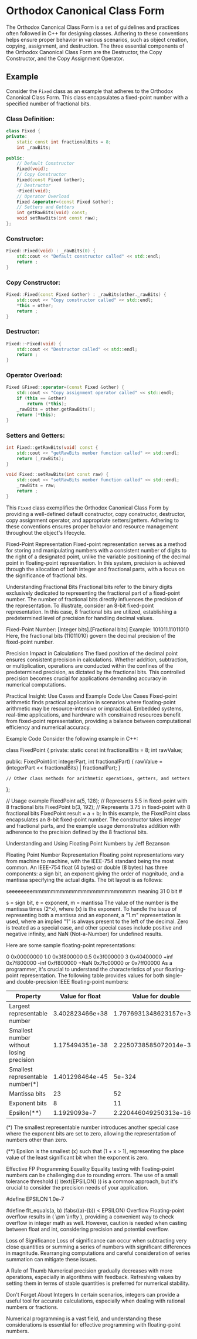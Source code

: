 # Orthodox Canonical Class Form

The Orthodox Canonical Class Form is a set of guidelines and practices often followed in C++ for designing classes. Adhering to these conventions helps ensure proper behavior in various scenarios, such as object creation, copying, assignment, and destruction. The three essential components of the Orthodox Canonical Class Form are the Destructor, the Copy Constructor, and the Copy Assignment Operator.

## Example

Consider the `Fixed` class as an example that adheres to the Orthodox Canonical Class Form. This class encapsulates a fixed-point number with a specified number of fractional bits.

### Class Definition:

```cpp
class Fixed {
private:
    static const int fractionalBits = 8;
    int _rawBits;

public:
    // Default Constructor
    Fixed(void);
    // Copy Constructor
    Fixed(const Fixed &other);
    // Destructor
    ~Fixed(void);
    // Operator Overload
    Fixed &operator=(const Fixed &other);
    // Setters and Getters
    int getRawBits(void) const;
    void setRawBits(int const raw);
};
```

### Constructor:

```cpp
Fixed::Fixed(void) : _rawBits(0) {
    std::cout << "Default constructor called" << std::endl;
    return ;
}
```

### Copy Constructor:

```cpp
Fixed::Fixed(const Fixed &other) : _rawBits(other._rawBits) {
    std::cout << "Copy constructor called" << std::endl;
    *this = other;
    return ;
}
```

### Destructor:

```cpp
Fixed::~Fixed(void) {
    std::cout << "Destructor called" << std::endl;
    return ;
}
```

### Operator Overload:

```cpp
Fixed &Fixed::operator=(const Fixed &other) {
    std::cout << "Copy assignment operator called" << std::endl;
    if (this == &other)
        return (*this);
    _rawBits = other.getRawBits();
    return (*this);
}
```

### Setters and Getters:

```cpp
int Fixed::getRawBits(void) const {
    std::cout << "getRawBits member function called" << std::endl;
    return (_rawBits);
}

void Fixed::setRawBits(int const raw) {
    std::cout << "setRawBits member function called" << std::endl;
    _rawBits = raw;
    return ;
}

```
This `Fixed` class exemplifies the Orthodox Canonical Class Form by providing a well-defined default constructor, copy constructor, destructor, copy assignment operator, and appropriate setters/getters. Adhering to these conventions ensures proper behavior and resource management throughout the object's lifecycle.


Fixed-Point Representation
Fixed-point representation serves as a method for storing and manipulating numbers with a consistent number of digits to the right of a designated point, unlike the variable positioning of the decimal point in floating-point representation. In this system, precision is achieved through the allocation of both integer and fractional parts, with a focus on the significance of fractional bits.

Understanding Fractional Bits
Fractional bits refer to the binary digits exclusively dedicated to representing the fractional part of a fixed-point number. The number of fractional bits directly influences the precision of the representation. To illustrate, consider an 8-bit fixed-point representation. In this case, 8 fractional bits are utilized, establishing a predetermined level of precision for handling decimal values.

Fixed-Point Number:   [Integer bits].[Fractional bits]
Example:              101011.11011010
Here, the fractional bits (11011010) govern the decimal precision of the fixed-point number.

Precision Impact in Calculations
The fixed position of the decimal point ensures consistent precision in calculations. Whether addition, subtraction, or multiplication, operations are conducted within the confines of the predetermined precision, as dictated by the fractional bits. This controlled precision becomes crucial for applications demanding accuracy in numerical computations.

Practical Insight: Use Cases and Example Code
Use Cases
Fixed-point arithmetic finds practical application in scenarios where floating-point arithmetic may be resource-intensive or impractical. Embedded systems, real-time applications, and hardware with constrained resources benefit from fixed-point representation, providing a balance between computational efficiency and numerical accuracy.

Example Code
Consider the following example in C++:

class FixedPoint {
private:
    static const int fractionalBits = 8;
    int rawValue;

public:
    FixedPoint(int integerPart, int fractionalPart) {
        rawValue = (integerPart << fractionalBits) | fractionalPart;
    }

    // Other class methods for arithmetic operations, getters, and setters
};

// Usage example
FixedPoint a(5, 128);  // Represents 5.5 in fixed-point with 8 fractional bits
FixedPoint b(3, 192);  // Represents 3.75 in fixed-point with 8 fractional bits
FixedPoint result = a + b;
In this example, the FixedPoint class encapsulates an 8-bit fixed-point number. The constructor takes integer and fractional parts, and the example usage demonstrates addition with adherence to the precision defined by the 8 fractional bits.

Understanding and Using Floating Point Numbers
by Jeff Bezanson

Floating Point Number Representation
Floating point representations vary from machine to machine, with the IEEE-754 standard being the most common. An IEEE-754 float (4 bytes) or double (8 bytes) has three components: a sign bit, an exponent giving the order of magnitude, and a mantissa specifying the actual digits. The bit layout is as follows:

seeeeeeeemmmmmmmmmmmmmmmmmmmmmmm    meaning
31                              0    bit #

s = sign bit, e = exponent, m = mantissa
The value of the number is the mantissa times (2^x), where (x) is the exponent. To handle the issue of representing both a mantissa and an exponent, a "1.m" representation is used, where an implied "1" is always present to the left of the decimal. Zero is treated as a special case, and other special cases include positive and negative infinity, and NaN (Not-a-Number) for undefined results.

Here are some sample floating-point representations:

0      0x00000000
1.0    0x3f800000
0.5    0x3f000000
3      0x40400000
+inf   0x7f800000
-inf   0xff800000
+NaN   0x7fc00000 or 0x7ff00000
As a programmer, it's crucial to understand the characteristics of your floating-point representation. The following table provides values for both single- and double-precision IEEE floating-point numbers:

| Property                            | Value for float         | Value for double                |
|-------------------------------------|-------------------------|---------------------------------|
| Largest representable number         | 3.402823466e+38        | 1.7976931348623157e+308         |
| Smallest number without losing precision | 1.175494351e-38    | 2.2250738585072014e-308        |
| Smallest representable number(*)     | 1.401298464e-45        | 5e-324                          |
| Mantissa bits                       | 23                      | 52                              |
| Exponent bits                       | 8                       | 11                              |
| Epsilon(**)                         | 1.1929093e-7           | 2.220446049250313e-16           |
(*) The smallest representable number introduces another special case where the exponent bits are set to zero, allowing the representation of numbers other than zero.

(**) Epsilon is the smallest (x) such that (1 + x > 1), representing the place value of the least significant bit when the exponent is zero.

Effective FP Programming
Equality
Equality testing with floating-point numbers can be challenging due to rounding errors. The use of a small tolerance threshold (( \text{EPSILON} )) is a common approach, but it's crucial to consider the precision needs of your application.

#define EPSILON 1.0e-7

#define flt_equals(a, b) (fabs((a)-(b)) < EPSILON)
Overflow
Floating-point overflow results in ( \pm \infty ), providing a convenient way to check overflow in integer math as well. However, caution is needed when casting between float and int, considering precision and potential overflow.

Loss of Significance
Loss of significance can occur when subtracting very close quantities or summing a series of numbers with significant differences in magnitude. Rearranging computations and careful consideration of series summation can mitigate these issues.

A Rule of Thumb
Numerical precision gradually decreases with more operations, especially in algorithms with feedback. Refreshing values by setting them in terms of stable quantities is preferred for numerical stability.

Don't Forget About Integers
In certain scenarios, integers can provide a useful tool for accurate calculations, especially when dealing with rational numbers or fractions.

Numerical programming is a vast field, and understanding these considerations is essential for effective programming with floating-point numbers.